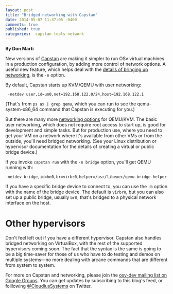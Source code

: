 ```yaml
---
layout: post
title: "Bridged networking with Capstan"
date: 2014-05-07 11:37:05 -0400
comments: true
published: true
categories:  capstan tools network
---
```


**By Don Marti**

New versions of [Capstan](https://github.com/cloudius-systems/capstan) are making it simpler to run OSv virtual machines in a production configuration, by adding more control of network options.  A useful new feature, which helps deal with the [details of bringing up networking](https://github.com/cloudius-systems/osv/wiki/Running-OSv-image-under-KVM-QEMU), is the `-n` option.

By default, Capstan starts up KVM/QEMU with user networking:

```
 -netdev user,id=un0,net=192.168.122.0/24,host=192.168.122.1
```

(That's from `ps ax | grep qemu`, which you can run
to see the qemu-system-x86_64 command that Capstan
is executing for you.)

But there are many more [networking options](http://www.linux-kvm.org/page/Networking) for QEMU/KVM.  The basic user networking, which does not require root access to start up, is good for development and simple tasks.  But for production use, where you need to get your VM on a network where it's available from other VMs or from the outside, you'll need bridged networking.  (See your Linux distribution or hypervisor documentation for the details of creating a virtual or public bridge device.)

If you invoke `capstan run` with the `-n bridge` option, you'll get QEMU running with:

```
-netdev bridge,id=hn0,br=virbr0,helper=/usr/libexec/qemu-bridge-helper
```

If you have a specific bridge device to connect to, you can use the `-b` option with the name of the bridge device.  The default is `virbr0`, but you can also set up a public bridge, usually `br0`, that's bridged to a physical network interface on the host.

# Other hypervisors

Don't feel left out if you have a different hypervisor.  Capstan also handles bridged networking on VirtualBox, with the rest of the supported hypervisors coming soon.   The fact that the syntax is the same is going to be a big time-saver for those of us who have to do testing and demos on multiple systems&mdash;no more dealing with arcane commands that are different from system to system.

For more on Capstan and networking, please join the [osv-dev mailing list on Google Groups](https://groups.google.com/forum/#!forum/osv-dev).  You can get updates by subscribing to this blog's feed, or folllowing [@CloudiusSystems](https://twitter.com/CloudiusSystems) on Twitter.

